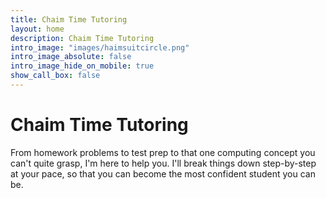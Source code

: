 ```yaml
---
title: Chaim Time Tutoring
layout: home
description: Chaim Time Tutoring
intro_image: "images/haimsuitcircle.png"
intro_image_absolute: false
intro_image_hide_on_mobile: true
show_call_box: false
---
```


# Chaim Time Tutoring

From homework problems to test prep to that one computing concept you can't quite grasp, I'm here to help you. I'll break things down step-by-step at your pace, so that you can become the most confident student you can be. 
